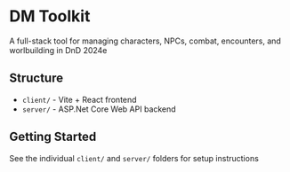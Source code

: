 # DM Toolkit

A full-stack tool for managing characters, NPCs, combat, encounters, and worlbuilding in DnD 2024e

## Structure

- `client/` - Vite + React frontend
- `server/` - ASP.Net Core Web API backend

## Getting Started

See the individual `client/` and `server/` folders for setup instructions